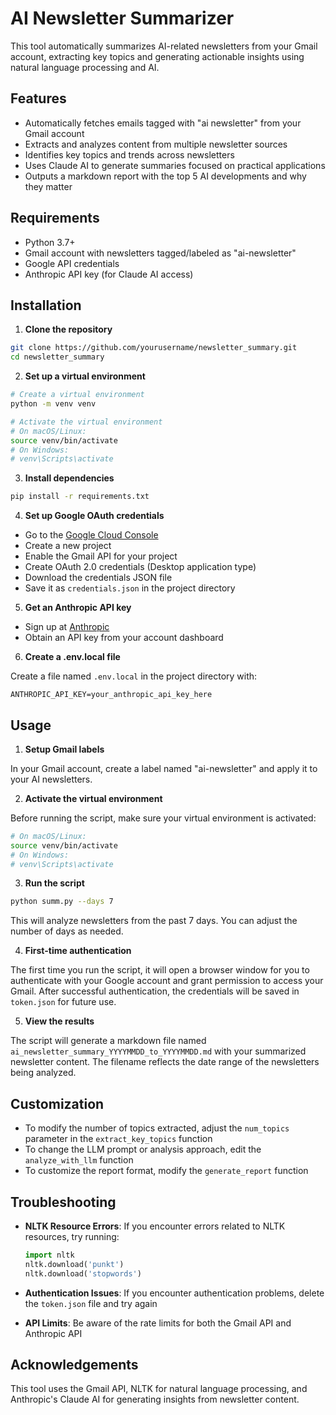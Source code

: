 # AI Newsletter Summarizer

This tool automatically summarizes AI-related newsletters from your Gmail account, extracting key topics and generating actionable insights using natural language processing and AI.

## Features

- Automatically fetches emails tagged with "ai newsletter" from your Gmail account
- Extracts and analyzes content from multiple newsletter sources
- Identifies key topics and trends across newsletters
- Uses Claude AI to generate summaries focused on practical applications
- Outputs a markdown report with the top 5 AI developments and why they matter

## Requirements

- Python 3.7+
- Gmail account with newsletters tagged/labeled as "ai-newsletter"
- Google API credentials
- Anthropic API key (for Claude AI access)

## Installation

1. **Clone the repository**

```bash
git clone https://github.com/yourusername/newsletter_summary.git
cd newsletter_summary
```

2. **Set up a virtual environment**

```bash
# Create a virtual environment
python -m venv venv

# Activate the virtual environment
# On macOS/Linux:
source venv/bin/activate
# On Windows:
# venv\Scripts\activate
```

3. **Install dependencies**

```bash
pip install -r requirements.txt
```

4. **Set up Google OAuth credentials**

- Go to the [Google Cloud Console](https://console.cloud.google.com/)
- Create a new project
- Enable the Gmail API for your project
- Create OAuth 2.0 credentials (Desktop application type)
- Download the credentials JSON file
- Save it as `credentials.json` in the project directory

5. **Get an Anthropic API key**

- Sign up at [Anthropic](https://www.anthropic.com/)
- Obtain an API key from your account dashboard

6. **Create a .env.local file**

Create a file named `.env.local` in the project directory with:

```
ANTHROPIC_API_KEY=your_anthropic_api_key_here
```

## Usage

1. **Setup Gmail labels**

In your Gmail account, create a label named "ai-newsletter" and apply it to your AI newsletters.

2. **Activate the virtual environment**

Before running the script, make sure your virtual environment is activated:

```bash
# On macOS/Linux:
source venv/bin/activate
# On Windows:
# venv\Scripts\activate
```

3. **Run the script**

```bash
python summ.py --days 7
```

This will analyze newsletters from the past 7 days. You can adjust the number of days as needed.

4. **First-time authentication**

The first time you run the script, it will open a browser window for you to authenticate with your Google account and grant permission to access your Gmail. After successful authentication, the credentials will be saved in `token.json` for future use.

5. **View the results**

The script will generate a markdown file named `ai_newsletter_summary_YYYYMMDD_to_YYYYMMDD.md` with your summarized newsletter content. The filename reflects the date range of the newsletters being analyzed.

## Customization

- To modify the number of topics extracted, adjust the `num_topics` parameter in the `extract_key_topics` function
- To change the LLM prompt or analysis approach, edit the `analyze_with_llm` function
- To customize the report format, modify the `generate_report` function

## Troubleshooting

- **NLTK Resource Errors**: If you encounter errors related to NLTK resources, try running:
  ```python
  import nltk
  nltk.download('punkt')
  nltk.download('stopwords')
  ```

- **Authentication Issues**: If you encounter authentication problems, delete the `token.json` file and try again

- **API Limits**: Be aware of the rate limits for both the Gmail API and Anthropic API

## Acknowledgements

This tool uses the Gmail API, NLTK for natural language processing, and Anthropic's Claude AI for generating insights from newsletter content. 
